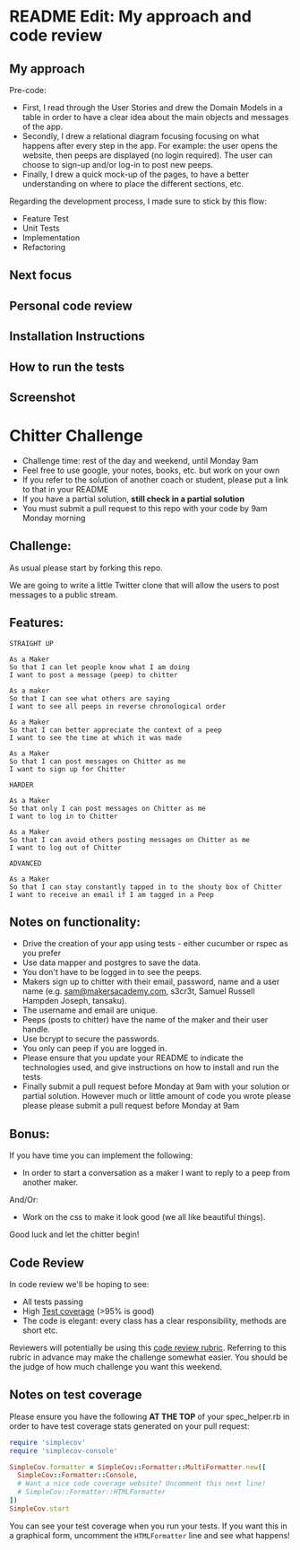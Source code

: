 README Edit: My approach and code review
=================

My approach
------
Pre-code:
* First, I read through the User Stories and drew the Domain Models in a table in order to have a clear idea about the main objects and messages of the app.
* Secondly, I drew a relational diagram focusing focusing on what happens after every step in the app. For example: the user opens the website, then peeps are displayed (no login required). The user can choose to sign-up and/or log-in to post new peeps.
* Finally, I drew a quick mock-up of the pages, to have a better understanding on where to place the different sections, etc.

Regarding the development process, I made sure to stick by this flow:
* Feature Test
* Unit Tests
* Implementation
* Refactoring

Next focus
------


Personal code review
------

Installation Instructions
------

How to run the tests
------

Screenshot
------

Chitter Challenge
=================

* Challenge time: rest of the day and weekend, until Monday 9am
* Feel free to use google, your notes, books, etc. but work on your own
* If you refer to the solution of another coach or student, please put a link to that in your README
* If you have a partial solution, **still check in a partial solution**
* You must submit a pull request to this repo with your code by 9am Monday morning

Challenge:
-------

As usual please start by forking this repo.

We are going to write a little Twitter clone that will allow the users to post messages to a public stream.

Features:
-------

```
STRAIGHT UP

As a Maker
So that I can let people know what I am doing  
I want to post a message (peep) to chitter

As a maker
So that I can see what others are saying  
I want to see all peeps in reverse chronological order

As a Maker
So that I can better appreciate the context of a peep
I want to see the time at which it was made

As a Maker
So that I can post messages on Chitter as me
I want to sign up for Chitter

HARDER

As a Maker
So that only I can post messages on Chitter as me
I want to log in to Chitter

As a Maker
So that I can avoid others posting messages on Chitter as me
I want to log out of Chitter

ADVANCED

As a Maker
So that I can stay constantly tapped in to the shouty box of Chitter
I want to receive an email if I am tagged in a Peep
```

Notes on functionality:
------

* Drive the creation of your app using tests - either cucumber or rspec as you prefer
* Use data mapper and postgres to save the data.
* You don't have to be logged in to see the peeps.
* Makers sign up to chitter with their email, password, name and a user name (e.g. sam@makersacademy.com, s3cr3t, Samuel Russell Hampden Joseph, tansaku).
* The username and email are unique.
* Peeps (posts to chitter) have the name of the maker and their user handle.
* Use bcrypt to secure the passwords.
* You only can peep if you are logged in.
* Please ensure that you update your README to indicate the technologies used, and give instructions on how to install and run the tests
* Finally submit a pull request before Monday at 9am with your solution or partial solution.  However much or little amount of code you wrote please please please submit a pull request before Monday at 9am

Bonus:
-----

If you have time you can implement the following:

* In order to start a conversation as a maker I want to reply to a peep from another maker.

And/Or:

* Work on the css to make it look good (we all like beautiful things).

Good luck and let the chitter begin!

Code Review
-----------

In code review we'll be hoping to see:

* All tests passing
* High [Test coverage](https://github.com/makersacademy/course/blob/master/pills/test_coverage.md) (>95% is good)
* The code is elegant: every class has a clear responsibility, methods are short etc.

Reviewers will potentially be using this [code review rubric](docs/review.md).  Referring to this rubric in advance may make the challenge somewhat easier.  You should be the judge of how much challenge you want this weekend.

Notes on test coverage
----------------------

Please ensure you have the following **AT THE TOP** of your spec_helper.rb in order to have test coverage stats generated
on your pull request:

```ruby
require 'simplecov'
require 'simplecov-console'

SimpleCov.formatter = SimpleCov::Formatter::MultiFormatter.new([
  SimpleCov::Formatter::Console,
  # Want a nice code coverage website? Uncomment this next line!
  # SimpleCov::Formatter::HTMLFormatter
])
SimpleCov.start
```

You can see your test coverage when you run your tests. If you want this in a graphical form, uncomment the `HTMLFormatter` line and see what happens!
